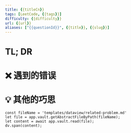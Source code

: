```yaml
---
title: {{titleCn}}
tags: [LeetCode, {{tags}}]
difficulty: {{difficulty}}
url: {{url}}
aliases: ["{{questionId}}", {{title}}, {{slug}}]
---
```


# TL; DR

# ❌ 遇到的错误

# 💡 其他的巧思

```dataviewjs
const fileName = 'templates/dataview/related-problem.md'
let file = app.vault.getAbstractFileByPath(fileName);
let content = await app.vault.read(file);
dv.span(content);
```